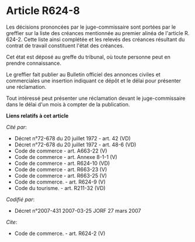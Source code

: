 # Article R624-8

Les décisions prononcées par le juge-commissaire sont portées par le greffier sur la liste des créances mentionnée au premier
alinéa de l'article R. 624-2. Cette liste ainsi complétée et les relevés des créances résultant du contrat de travail
constituent l'état des créances.

Cet état est déposé au greffe du tribunal, où toute personne peut en prendre connaissance.

Le greffier fait publier au Bulletin officiel des annonces civiles et commerciales une insertion indiquant ce dépôt et le
délai pour présenter une réclamation.

Tout intéressé peut présenter une réclamation devant le juge-commissaire dans le délai d'un mois à compter de la publication.

**Liens relatifs à cet article**

_Cité par_:

  - Décret n°72-678 du 20 juillet 1972 - art. 42 (VD)
  - Décret n°72-678 du 20 juillet 1972 - art. 48-6 (VD)
  - Code de commerce - art. A663-22 (V)
  - Code de commerce - art. Annexe 8-1-1 (V)
  - Code de commerce - art. R624-10 (VD)
  - Code de commerce - art. R663-23 (V)
  - Code de commerce - art. R663-25 (V)
  - Code de commerce. - art. R624-9 (V)
  - Code du tourisme. - art. R211-32 (VD)

_Codifié par_:

  - Décret n°2007-431 2007-03-25 JORF 27 mars 2007

_Cite_:

  - Code de commerce. - art. R624-2 (V)
